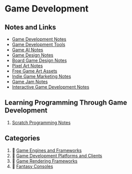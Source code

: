 # Game Development

## Notes and Links

- [Game Development Notes](development-docs/game-development/game-development-notes.md)
- [Game Development Tools](development-docs/game-development/game-development-tools.md)
- [Game AI Notes](development-docs/game-development/game-ai-notes.md)
- [Game Design Notes](development-docs/game-development/game-design.md)
- [Board Game Design Notes](digital-and-analog-game-docs/board-game-design.md)
- [Pixel Art Notes](development-docs/game-development/pixel-art.md)
- [Free Game Art Assets](development-docs/game-development/game-art-assets.md)
- [Indie Game Marketing Notes](development-docs/game-development/indie-game-marketing-notes.md)
- [Game Jam Notes](development-docs/game-development/game-jam-notes.md)
- [Interactive Game Development Notes](development-docs/game-development/interactive-game-development.md)

## Learning Programming Through Game Development

1. [Scratch Programming Notes](development-docs/game-development/scratch-programming-notes.md)

## Categories

1. :file_folder: [Game Engines and Frameworks](development-docs/game-development/game-engines-and-frameworks/)
2. :file_folder: [Game Development Platforms and Clients](development-docs/game-development/game-development-platforms/)
3. :file_folder: [Game Rendering Frameworks](development-docs/game-development/game-rendering-frameworks/)
4. :file_folder: [Fantasy Consoles](development-docs/game-development/fantasy-consoles/)
